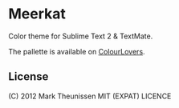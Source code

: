 Meerkat
=======

Color theme for Sublime Text 2 &amp; TextMate.

The pallette is available on [ColourLovers][0].




[0]: http://www.colourlovers.com/palette/2390834/Meerkat

License
-------
(C) 2012 Mark Theunissen
MIT (EXPAT) LICENCE
